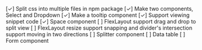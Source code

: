 [✓] Split css into multiple files in npm package
[✓] Make two components, Select and Dropdown
[✓] Make a tooltip component
[✓] Support viewing snippet code
[✓] Space component
[ ] FlexLayout support drag and drop to split view
[ ] FlexLayout resize support snapping and divider's intersection support moving in two directions
[ ] Splitter component
[ ] Data table
[ ] Form component
